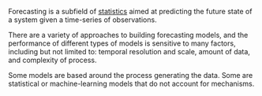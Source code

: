 Forecasting is a subfield of [statistics](./statistics.md) aimed at predicting the future state of a system given a time-series of observations. 

There are a variety of approaches to building forecasting models, and the performance of different types of models is sensitive to many factors, including but not limited to: temporal resolution and scale, amount of data, and complexity of process.

Some models are based around the process generating the data.
Some are statistical or machine-learning models that do not account for mechanisms.


